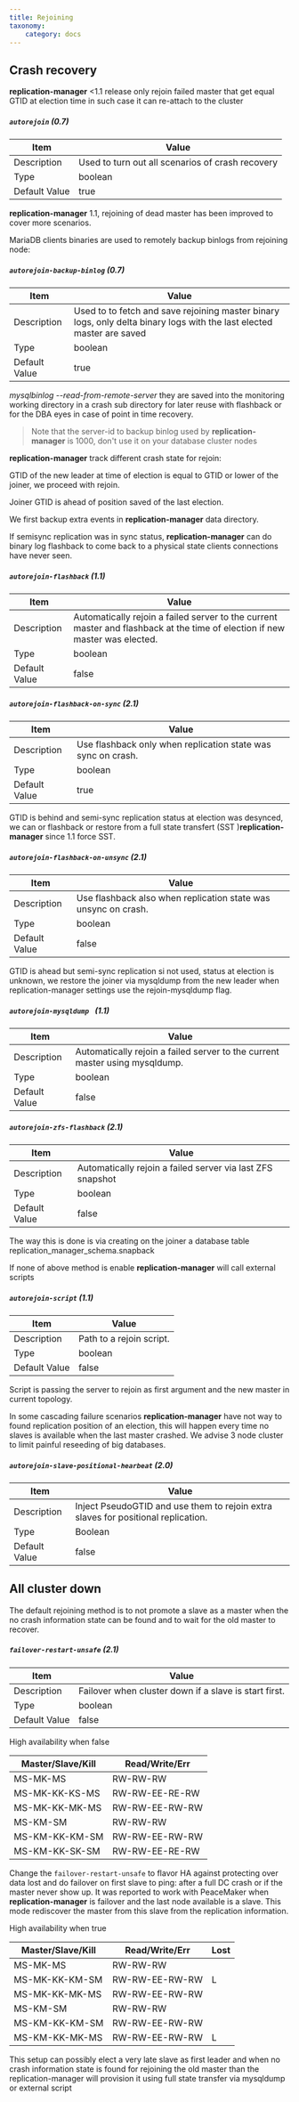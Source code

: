 ```yaml
---
title: Rejoining
taxonomy:
    category: docs
---
```


## Crash recovery

**replication-manager** <1.1 release only rejoin failed master that get equal GTID at election time in such case it can re-attach to the cluster

##### `autorejoin` (0.7)

| Item          | Value |
| ----          | ----- |
| Description   |  Used to turn out all scenarios of crash recovery |
| Type          | boolean |
| Default Value | true |

**replication-manager** 1.1, rejoining of dead master has been improved to cover more scenarios.

MariaDB clients binaries are used to remotely backup binlogs from rejoining node:

##### `autorejoin-backup-binlog` (0.7)

| Item          | Value |
| ----          | ----- |
| Description   |  Used to to fetch and save rejoining master binary logs, only delta binary logs with the last elected master are saved |
| Type          | boolean |
| Default Value | true |

*mysqlbinlog --read-from-remote-server*
they are saved into the monitoring working directory in a crash sub directory for later reuse with flashback or for the DBA eyes in case of point in time recovery.

>Note that the server-id to backup binlog used by **replication-manager** is 1000, don't use it on your database cluster nodes

**replication-manager** track different crash state for rejoin:

GTID of the new leader at time of election is equal to GTID or lower of the joiner, we proceed with rejoin.

Joiner GTID is ahead of position saved of the last election.

We first backup extra events in **replication-manager** data directory.  

If semisync replication was in sync status, **replication-manager** can do binary log flashback to come back to a physical state clients connections have never seen.  

##### `autorejoin-flashback` (1.1)
| Item          | Value |
| ----          | ----- |
| Description   |  Automatically rejoin a failed server to the current master and flashback at the time of election if new master was elected. |
| Type          | boolean |
| Default Value | false |

##### `autorejoin-flashback-on-sync` (2.1)
| Item          | Value |
| ----          | ----- |
| Description   | Use flashback only when replication state was sync on crash. |
| Type          | boolean |
| Default Value | true |

GTID is behind and semi-sync replication status at election was desynced, we can or flashback or restore from a full state transfert (SST )**replication-manager** since 1.1 force SST.

##### `autorejoin-flashback-on-unsync` (2.1)
| Item          | Value |
| ----          | ----- |
| Description   | Use flashback also when replication state was unsync on crash. |
| Type          | boolean |
| Default Value | false |


GTID is ahead but semi-sync replication si not used, status at election is unknown, we restore the joiner via mysqldump from the new leader when replication-manager settings use the rejoin-mysqldump flag.

##### `autorejoin-mysqldump ` (1.1)
| Item          | Value |
| ----          | ----- |
| Description   | Automatically rejoin a failed server to the current master using mysqldump. |
| Type          | boolean |
| Default Value | false |

##### `autorejoin-zfs-flashback` (2.1)
| Item          | Value |
| ----          | ----- |
| Description   | Automatically rejoin a failed server via last ZFS snapshot |
| Type          | boolean |
| Default Value | false |

The way this is done is via creating on the joiner a database table replication_manager_schema.snapback

If none of above method is enable **replication-manager** will call external scripts

##### `autorejoin-script` (1.1)
| Item          | Value |
| ----          | ----- |
| Description   | Path to a rejoin script. |
| Type          | boolean |
| Default Value | false |

Script is passing the server to rejoin as first argument and the new master in current topology.

In some cascading failure scenarios **replication-manager** have not way to found replication position of an election, this will happen every time no slaves is available when the last master crashed. We advise 3 node cluster to limit painful reseeding of big databases.

##### `autorejoin-slave-positional-hearbeat` (2.0)

| Item          | Value |
| ----          | ----- |
| Description   | Inject PseudoGTID and use them to rejoin extra slaves for positional replication. |
| Type          | Boolean |
| Default Value | false |

## All cluster down

The default rejoining method is to not promote a slave as a master when the no crash information state can be found and to wait for the old master to recover.

##### `failover-restart-unsafe` (2.1)
| Item          | Value |
| ----          | ----- |
| Description   | Failover when cluster down if a slave is start first. |
| Type          | boolean |
| Default Value | false |

High availability when false

|  Master/Slave/Kill  | Read/Write/Err |
|---------------------|----------------|
| MS-MK-MS            | RW-RW-RW       |
| MS-MK-KK-KS-MS      | RW-RW-EE-RE-RW |
| MS-MK-KK-MK-MS      | RW-RW-EE-RW-RW |
| MS-KM-SM            | RW-RW-RW       |
| MS-KM-KK-KM-SM      | RW-RW-EE-RW-RW |
| MS-KM-KK-SK-SM      | RW-RW-EE-RE-RW |

Change the `failover-restart-unsafe` to flavor HA against protecting over data lost and do failover on first slave to ping: after a full DC crash or if the master never show up. It was reported to work with PeaceMaker when **replication-manager** is failover and the last node available is a slave. This mode rediscover the master from this slave from the replication information.     

High availability when true

|  Master/Slave/Kill  | Read/Write/Err | Lost |
|---------------------|----------------|------|     
| MS-MK-MS            | RW-RW-RW       |      |
| MS-MK-KK-KM-SM      | RW-RW-EE-RW-RW | L    |
| MS-MK-KK-MK-MS      | RW-RW-EE-RW-RW |      |
| MS-KM-SM            | RW-RW-RW       |      |
| MS-KM-KK-KM-SM      | RW-RW-EE-RW-RW |      |
| MS-KM-KK-MK-MS      | RW-RW-EE-RW-RW | L    |


This setup can possibly elect a very late slave as first leader and when no crash information state is found for rejoining the old master than the replication-manager will provision it using full state transfer via mysqldump or external script
